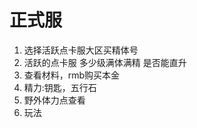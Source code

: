 # 正式服 

1. 选择活跃点卡服大区买精体号   
2. 活跃的点卡服  多少级满体满精  是否能直升
3. 查看材料，rmb购买本金
4. 精力:钥匙，五行石
5. 野外体力点查看
6. 玩法


